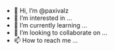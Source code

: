 - 👋 Hi, I’m @paxivalz
- 👀 I’m interested in ...
- 🌱 I’m currently learning ...
- 💞️ I’m looking to collaborate on ...
- 📫 How to reach me ...

<!---
paxivalz/paxivalz is a ✨ special ✨ repository because its `README.md` (this file) appears on your GitHub profile.
You can click the Preview link to take a look at your changes.
--->
